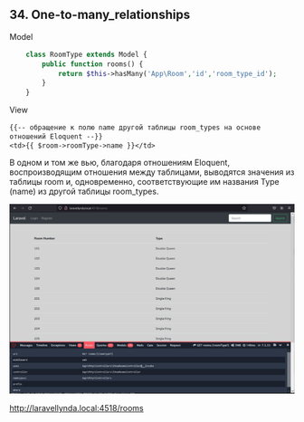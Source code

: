 ## 34. One-to-many_relationships

Model

```php
    class RoomType extends Model {
        public function rooms() {
            return $this->hasMany('App\Room','id','room_type_id');
        }
    }
```

View

    {{-- обращение к полю name другой таблицы room_types на основе отношений Eloquent --}}
    <td>{{ $room->roomType->name }}</td>

В одном и том же вью, благодаря отношениям Eloquent, воспроизводящим отношения между таблицами, выводятся значения из таблицы room и, одновременно, соответствующие им названия Type (name) из другой таблицы room_types.

 <img src="./img/34.0.png" alt="drawing" width="800"/>

http://laravellynda.local:4518/rooms
